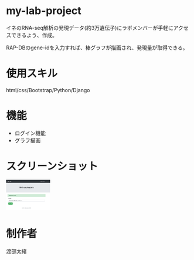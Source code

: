# my-lab-project

イネのRNA-seq解析の発現データ(約3万遺伝子)にラボメンバーが手軽にアクセスできるよう、作成。

RAP-DBのgene-idを入力すれば、棒グラフが描画され、発現量が取得できる。

# 使用スキル
html/css/Bootstrap/Python/Django

# 機能

* ログイン機能
* グラフ描画

# スクリーンショット

<img src="./static/input_id.png" width="120px">

# 制作者

渡部太緒
